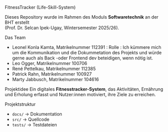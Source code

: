 FitnessTracker (Life-Skill-System)

Dieses Repository wurde im Rahmen des Moduls **Softwaretechnik** an der BHT erstellt  
(Prof. Dr. Selcan Ipek-Ugay, Wintersemester 2025/26).

Das Team
- Leonel Konla Kamta, Matrikelnummer 112391 : 
    Rolle : Ich kümmere mich um die Kommunikation und die Dokummetation des Projekts und würde gerne auch als Back -oder Frontend dev beteidigen, wenn nötig ist.
- Leo Ogger, Matrikelnummer 100706
- René Pettelkau, Matrikelnummer 112385
- Patrick Rahn, Matrikelnummer 100927
- Marty Jabbusch, Matrikelnummer 104616

Projektidee
Ein digitales **Fitnesstracker-System**, das Aktivitäten, Ernährung und Erholung erfasst
und Nutzer:innen motiviert, ihre Ziele zu erreichen.

Projektstruktur
- `docs/` → Dokumentation  
- `src/` → Quellcode  
- `tests/` → Testdateien  
